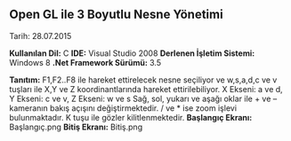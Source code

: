 Open GL ile 3 Boyutlu Nesne Yönetimi
------------------------------------

Tarih: 28.07.2015

**Kullanılan Dil:** C
**IDE:** Visual Studio 2008
**Derlenen İşletim Sistemi:** Windows 8
**.Net Framework Sürümü:** 3.5

**Tanıtım:**
F1,F2..F8 ile hareket ettirelecek nesne seçiliyor ve w,s,a,d,c ve v tuşları ile X,Y ve Z koordinantlarında hareket ettirilebiliyor. 
X Ekseni: a ve d, Y Ekseni: c ve v, Z Ekseni: w ve s
Sağ, sol, yukarı ve aşağı oklar ile + ve – kameranın bakış açışını değiştirmektedir.
/ ve * ise zoom işlevi bulunmaktadır. K tuşu ile gözler kilitlenmektedir.
**Başlangıç Ekranı:** Başlangıç.png
**Bitiş Ekranı:** Bitiş.png